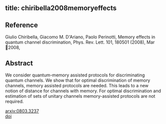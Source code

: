 title: chiribella2008memoryeffects
---


## Reference

Giulio Chiribella, Giacomo M. D'Ariano, Paolo Perinotti, Memory effects in quantum channel discrimination, Phys. Rev. Lett. 101, 180501 (2008), Mar 2008,

## Abstract 
  We consider quantum-memory assisted protocols for discriminating quantum channels. We show that for optimal discrimination of memory channels, memory assisted protocols are needed. This leads to a new notion of distance for channels with memory. For optimal discrimination and estimation of sets of unitary channels memory-assisted protocols are not required.
    

[arxiv:0803.3237](https://arxiv.org/abs/0803.3237)      
[doi](https://doi.org/10.1103/PhysRevLett.101.180501)     
